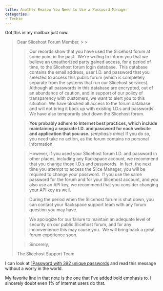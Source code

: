 ```yaml
---
title: Another Reason You Need to Use a Password Manager
categories:
- Techie
---
```


Got this in my mailbox just now.


<blockquote>Dear Slicehost Forum Member,
> 
> 

> 
> Our records show that you have used the Slicehost forum at some point in the past.  We’re writing to inform you that we believe an unauthorized party gained access, for a period of time, to the Slicehost forum login database.  This database contains the email address, user I.D. and password that you selected to access this public forum (which is completely separate from the systems that run our Slicehost services).  Although all passwords in this database are encrypted, out of an abundance of caution, and in support of our policy of transparency with customers, we want to alert you to this situation. We have blocked all access to the forum database and will not bring it back up with existing I.D.s and passwords. We have also temporarily shut down the Slicehost forum.
> 
> 

> 
> **You probably adhere to Internet best practices, which include maintaining a separate I.D. and password for each website and application that you use.** _(emphasis mine)_ If you do so, you need take no action, as the forum contains no personal information.
> 
> 

> 
> However, if you used your Slicehost forum I.D. and password in other places, including any Rackspace account, we recommend that you change those I.D.s and passwords.  In fact, the next time you attempt to access the Slice Manager, you will be required to change your password.  If you use the same password for the forum and for your Slicehost account, and you also use an API key, we recommend that you consider changing your API key as well.
> 
> 

> 
> During the period when the Slicehost forum is shut down, you can contact your Rackspace support team with any forum question you may have.
> 
> 

> 
> We apologize for our failure to maintain an adequate level of security on our public Slicehost forum, and for any inconvenience this may cause you.  We will bring back a great forum experience soon.
> 
> 

> 
> Sincerely,  

The Slicehost Support Team
> 
> </blockquote>

I can look at [1Password with 392 unique passwords](/thingelstad/good-passwords-with-1password) and read this message without a worry in the world.

My favorite line in that note is the one that I've added bold emphasis to. I sincerely doubt even 1% of Internet users do that.

